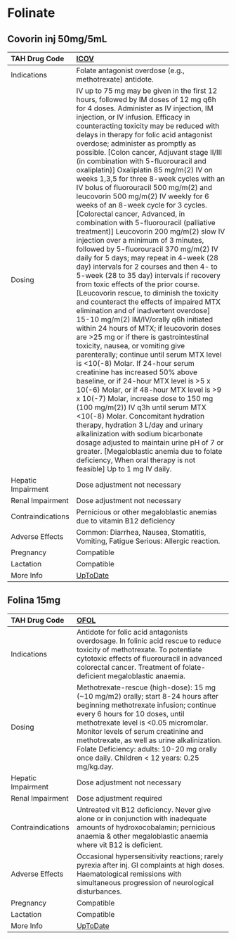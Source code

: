 # Folinate

## Covorin inj 50mg/5mL

| TAH Drug Code      | [ICOV](https://www.tahsda.org.tw/drugs/hissearch.php?drug_code=ICOV)                                                                                                                                                                                                                                                                                                                                                                                                                                                                                                                                                                                                                                                                                                                                                                                                                                                                                                                                                                                                                                                                                                                                                                                                                                                                                                                                                                                                                                                                                                                                                                                                                                                                                                                                                                                                   |
|:-------------------|:-----------------------------------------------------------------------------------------------------------------------------------------------------------------------------------------------------------------------------------------------------------------------------------------------------------------------------------------------------------------------------------------------------------------------------------------------------------------------------------------------------------------------------------------------------------------------------------------------------------------------------------------------------------------------------------------------------------------------------------------------------------------------------------------------------------------------------------------------------------------------------------------------------------------------------------------------------------------------------------------------------------------------------------------------------------------------------------------------------------------------------------------------------------------------------------------------------------------------------------------------------------------------------------------------------------------------------------------------------------------------------------------------------------------------------------------------------------------------------------------------------------------------------------------------------------------------------------------------------------------------------------------------------------------------------------------------------------------------------------------------------------------------------------------------------------------------------------------------------------------------|
| Indications        | Folate antagonist overdose (e.g., methotrexate) antidote.                                                                                                                                                                                                                                                                                                                                                                                                                                                                                                                                                                                                                                                                                                                                                                                                                                                                                                                                                                                                                                                                                                                                                                                                                                                                                                                                                                                                                                                                                                                                                                                                                                                                                                                                                                                                              |
| Dosing             | IV up to 75 mg may be given in the first 12 hours, followed by IM doses of 12 mg q6h for 4 doses. Administer as IV injection, IM injection, or IV infusion. Efficacy in counteracting toxicity may be reduced with delays in therapy for folic acid antagonist overdose; administer as promptly as possible. [Colon cancer, Adjuvant stage II/III (in combination with 5-fluorouracil and oxaliplatin)] Oxaliplatin 85 mg/m(2) IV on weeks 1,3,5 for three 8-week cycles with an IV bolus of fluorouracil 500 mg/m(2) and leucovorin 500 mg/m(2) IV weekly for 6 weeks of an 8-week cycle for 3 cycles. [Colorectal cancer, Advanced, in combination with 5-fluorouracil (palliative treatment)] Leucovorin 200 mg/m(2) slow IV injection over a minimum of 3 minutes, followed by 5-fluorouracil 370 mg/m(2) IV daily for 5 days; may repeat in 4-week (28 day) intervals for 2 courses and then 4- to 5-week (28 to 35 day) intervals if recovery from toxic effects of the prior course. [Leucovorin rescue, to diminish the toxicity and counteract the effects of impaired MTX elimination and of inadvertent overdose] 15-10 mg/m(2) IM/IV/orally q6h initiated within 24 hours of MTX; if leucovorin doses are >25 mg or if there is gastrointestinal toxicity, nausea, or vomiting give parenterally; continue until serum MTX level is <10(-8) Molar. If 24-hour serum creatinine has increased 50% above baseline, or if 24-hour MTX level is >5 x 10(-6) Molar, or if 48-hour MTX level is >9 x 10(-7) Molar, increase dose to 150 mg (100 mg/m(2)) IV q3h until serum MTX <10(-8) Molar. Concomitant hydration therapy, hydration 3 L/day and urinary alkalinization with sodium bicarbonate dosage adjusted to maintain urine pH of 7 or greater. [Megaloblastic anemia due to folate deficiency, When oral therapy is not feasible] Up to 1 mg IV daily. |
| Hepatic Impairment | Dose adjustment not necessary                                                                                                                                                                                                                                                                                                                                                                                                                                                                                                                                                                                                                                                                                                                                                                                                                                                                                                                                                                                                                                                                                                                                                                                                                                                                                                                                                                                                                                                                                                                                                                                                                                                                                                                                                                                                                                          |
| Renal Impairment   | Dose adjustment not necessary                                                                                                                                                                                                                                                                                                                                                                                                                                                                                                                                                                                                                                                                                                                                                                                                                                                                                                                                                                                                                                                                                                                                                                                                                                                                                                                                                                                                                                                                                                                                                                                                                                                                                                                                                                                                                                          |
| Contraindications  | Pernicious or other megaloblastic anemias due to vitamin B12 deficiency                                                                                                                                                                                                                                                                                                                                                                                                                                                                                                                                                                                                                                                                                                                                                                                                                                                                                                                                                                                                                                                                                                                                                                                                                                                                                                                                                                                                                                                                                                                                                                                                                                                                                                                                                                                                |
| Adverse Effects    | Common: Diarrhea, Nausea, Stomatitis, Vomiting, Fatigue Serious: Allergic reaction.                                                                                                                                                                                                                                                                                                                                                                                                                                                                                                                                                                                                                                                                                                                                                                                                                                                                                                                                                                                                                                                                                                                                                                                                                                                                                                                                                                                                                                                                                                                                                                                                                                                                                                                                                                                    |
| Pregnancy          | Compatible                                                                                                                                                                                                                                                                                                                                                                                                                                                                                                                                                                                                                                                                                                                                                                                                                                                                                                                                                                                                                                                                                                                                                                                                                                                                                                                                                                                                                                                                                                                                                                                                                                                                                                                                                                                                                                                             |
| Lactation          | Compatible                                                                                                                                                                                                                                                                                                                                                                                                                                                                                                                                                                                                                                                                                                                                                                                                                                                                                                                                                                                                                                                                                                                                                                                                                                                                                                                                                                                                                                                                                                                                                                                                                                                                                                                                                                                                                                                             |
| More Info          | [UpToDate](https://www.uptodate.com/contents/folinate-drug-information)                                                                                                                                                                                                                                                                                                                                                                                                                                                                                                                                                                                                                                                                                                                                                                                                                                                                                                                                                                                                                                                                                                                                                                                                                                                                                                                                                                                                                                                                                                                                                                                                                                                                                                                                                                                                |

## Folina 15mg

| TAH Drug Code      | [OFOL](https://www.tahsda.org.tw/drugs/hissearch.php?drug_code=OFOL)                                                                                                                                                                                                                                                                                                                    |
|:-------------------|:----------------------------------------------------------------------------------------------------------------------------------------------------------------------------------------------------------------------------------------------------------------------------------------------------------------------------------------------------------------------------------------|
| Indications        | Antidote for folic acid antagonists overdosage. In folinic acid rescue to reduce toxicity of methotrexate. To potentiate cytotoxic effects of fluorouracil in advanced colorectal cancer. Treatment of folate-deficient megaloblastic anaemia.                                                                                                                                          |
| Dosing             | Methotrexate-rescue (high-dose): 15 mg (~10 mg/m2) orally; start 8-24 hours after beginning methotrexate infusion; continue every 6 hours for 10 doses, until methotrexate level is <0.05 micromolar. Monitor levels of serum creatinine and methotrexate, as well as urine alkalinization. Folate Deficiency: adults: 10-20 mg orally once daily. Children < 12 years: 0.25 mg/kg.day. |
| Hepatic Impairment | Dose adjustment not necessary                                                                                                                                                                                                                                                                                                                                                           |
| Renal Impairment   | Dose adjustment required                                                                                                                                                                                                                                                                                                                                                                |
| Contraindications  | Untreated vit B12 deficiency. Never give alone or in conjunction with inadequate amounts of hydroxocobalamin; pernicious anaemia & other megaloblastic anaemia where vit B12 is deficient.                                                                                                                                                                                              |
| Adverse Effects    | Occasional hypersensitivity reactions; rarely pyrexia after inj. GI complaints at high doses. Haematological remissions with simultaneous progression of neurological disturbances.                                                                                                                                                                                                     |
| Pregnancy          | Compatible                                                                                                                                                                                                                                                                                                                                                                              |
| Lactation          | Compatible                                                                                                                                                                                                                                                                                                                                                                              |
| More Info          | [UpToDate](https://www.uptodate.com/contents/folinate-drug-information)                                                                                                                                                                                                                                                                                                                 |

